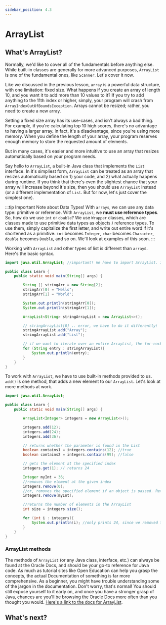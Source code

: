 ```yaml
---
sidebar_position: 4.3
---
```


# ArrayList

## What's ArrayList?

Normally, we'd like to cover all of the fundamentals before anything else. While built-in classes are generally for more advanced purposes, `ArrayList` is one of the fundamental ones, like `Scanner`. Let's cover it now.

Like we discussed in the previous lesson, `array` is a powerful data structure, with one limitation: fixed size. What happens if you create an array of length 10, and you want it to add more than 10 values to it? If you try to add anything to the 11th index or higher, simply, your program will crash from `ArrayIndexOutOfBoundsException`. Arrays cannot be resized; rather, you need to create a new array.

Setting a fixed size array has its use-cases, and isn't always a bad thing. For example, if you're calculating top 10 high scores, there's no advantage to having a larger array. In fact, it's a disadvantage, since you're using more memory. When you define the length of your array, your program reserves enough memory to store the requested amount of elements.

But in many cases, it's easier and more intuitive to use an array that resizes automatically based on your program needs.

Say hello to `ArrayList`, a built-in Java class that implements the `List` interface. In it's simpliest form, `ArrayList` can be treated as an array that resizes automatically based on 1) your code, and 2) what actually happens during runtime. If you think that there's even the slightest chance that your array will increase beyond it's size, then you should use `ArrayList` instead (or a different implementation of `List`. But for now, let's just cover the simplest one).

:::tip Important Note about Data Types!
With `arrays`, we can use any data type: primitive or reference. With `ArrayList`, we **must use reference types**. So, how do we use `int` or `double`? We use `Wrapper` classes, which are classes made to use primitive data types as objects / reference types. To use them, simply capitalize the first letter, and write out entire word if it's shortened as a primitive. `int` becomes `Integer`, `char` becomes `Character`, `double` becomes `Double`, and so on. We'll look at examples of this soon.
:::

Working with `ArrayList` and other types of list is different than `array`s. Here's the basic syntax.

```java
import java.util.ArrayList; //important! We have to import ArrayList. If you're using a modern IDE, it'll tell you this as well.

public class Learn {
    public static void main(String[] args) {

        String [] stringArr = new String[2];
        stringArr[0] = "Hello";
        stringArr[1] = "World";

        System.out.println(stringArr[0]);
        System.out.println(stringArr[1]);

        ArrayList<String> stringArrayList = new ArrayList<>();

        // stringArrayList[0] .. error, we have to do it differently!
        stringArrayList.add("Array");
        stringArrayList.add("List");

        // if we want to iterate over an entire ArrayList, the for-each loop is very suitable!
        for (String entry : stringArrayList){
            System.out.println(entry);
        }
    }
}
```

To work with `ArrayList`, we have to use built-in methods provided to us. `add()` is one method, that adds a new element to our `ArrayList`. Let's look at more methods at work.

```java
import java.util.ArrayList;

public class Learn {
    public static void main(String[] args) {

        ArrayList<Integer> integers = new ArrayList<>();

        integers.add(12);
        integers.add(24);
        integers.add(36);

        // returns whether the parameter is found in the List
        boolean contains1 = integers.contains(12); //true
        boolean contains2 = integers.contains(99); //false

        // gets the element at the specified index
        integers.get(1); // returns 24

        Integer myInt = 36;
        //removes the element at the given index
        integers.remove(0);
        //or, removes the specified element if an object is passed. Returns a boolean if successful or not.
        integers.remove(myInt);

        //returns the number of elements in the ArrayList
        int size = integers.size();

        for (int i : integers){
            System.out.println(i); //only prints 24, since we removed the other elements
        }
    }
}
```

### ArrayList methods

The methods of `ArrayList` (or any Java class, interface, etc.) can always be found at the Oracle Docs, and should be your go-to reference for Java code. As much as tutorial sites like Open Education can help you grasp the concepts, the actual Documentation of something is far more comprehensive. As a beginner, you might have trouble understanding some of the jargon in the documentation. Don't worry, that's normal! You should still expose yourself to it early on, and once you have a stronger grasp of Java, chances are you'll be browsing the Oracle Docs more often than you thought you would. [Here's a link to the docs for ArrayList](https://docs.oracle.com/javase/8/docs/api/java/util/ArrayList.html).

## What's next?
